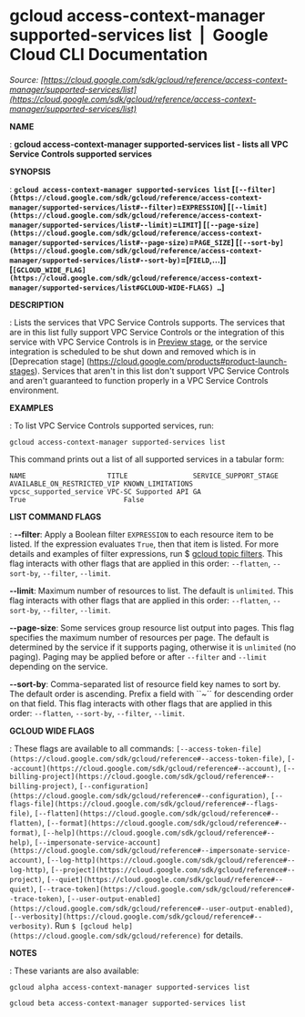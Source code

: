 # gcloud access-context-manager supported-services list  |  Google Cloud CLI Documentation

*Source: [https://cloud.google.com/sdk/gcloud/reference/access-context-manager/supported-services/list](https://cloud.google.com/sdk/gcloud/reference/access-context-manager/supported-services/list)*

**NAME**

: **gcloud access-context-manager supported-services list - lists all VPC Service Controls supported services**

**SYNOPSIS**

: **`gcloud access-context-manager supported-services list` [`[--filter](https://cloud.google.com/sdk/gcloud/reference/access-context-manager/supported-services/list#--filter)`=`EXPRESSION`] [`[--limit](https://cloud.google.com/sdk/gcloud/reference/access-context-manager/supported-services/list#--limit)`=`LIMIT`] [`[--page-size](https://cloud.google.com/sdk/gcloud/reference/access-context-manager/supported-services/list#--page-size)`=`PAGE_SIZE`] [`[--sort-by](https://cloud.google.com/sdk/gcloud/reference/access-context-manager/supported-services/list#--sort-by)`=[`FIELD`,…]] [`[GCLOUD_WIDE_FLAG](https://cloud.google.com/sdk/gcloud/reference/access-context-manager/supported-services/list#GCLOUD-WIDE-FLAGS) …`]**

**DESCRIPTION**

: Lists the services that VPC Service Controls supports. The services that are in
this list fully support VPC Service Controls or the integration of this service
with VPC Service Controls is in [Preview
stage](https://cloud.google.com/products#product-launch-stages), or the service integration is scheduled to be shut down and removed
which is in [Deprecation stage]
(https://cloud.google.com/products#product-launch-stages). Services that aren't
in this list don't support VPC Service Controls and aren't guaranteed to
function properly in a VPC Service Controls environment.

**EXAMPLES**

: To list VPC Service Controls supported services, run:

```
gcloud access-context-manager supported-services list
```

This command prints out a list of all supported services in a tabular form:

```
NAME                    TITLE                SERVICE_SUPPORT_STAGE  AVAILABLE_ON_RESTRICTED_VIP KNOWN_LIMITATIONS
vpcsc_supported_service VPC-SC Supported API GA                     True                        False
```

**LIST COMMAND FLAGS**

: **--filter**:
Apply a Boolean filter `EXPRESSION` to each resource item
to be listed. If the expression evaluates `True`, then that item is
listed. For more details and examples of filter expressions, run $ [gcloud topic filters](https://cloud.google.com/sdk/gcloud/reference/topic/filters). This flag
interacts with other flags that are applied in this order:
`--flatten`, `--sort-by`, `--filter`,
`--limit`.

**--limit**:
Maximum number of resources to list. The default is `unlimited`. This
flag interacts with other flags that are applied in this order:
`--flatten`, `--sort-by`, `--filter`,
`--limit`.

**--page-size**:
Some services group resource list output into pages. This flag specifies the
maximum number of resources per page. The default is determined by the service
if it supports paging, otherwise it is `unlimited` (no paging).
Paging may be applied before or after `--filter` and
`--limit` depending on the service.

**--sort-by**:
Comma-separated list of resource field key names to sort by. The default order
is ascending. Prefix a field with ``~´´ for descending order on that
field. This flag interacts with other flags that are applied in this order:
`--flatten`, `--sort-by`, `--filter`,
`--limit`.

**GCLOUD WIDE FLAGS**

: These flags are available to all commands: `[--access-token-file](https://cloud.google.com/sdk/gcloud/reference#--access-token-file)`,
`[--account](https://cloud.google.com/sdk/gcloud/reference#--account)`, `[--billing-project](https://cloud.google.com/sdk/gcloud/reference#--billing-project)`,
`[--configuration](https://cloud.google.com/sdk/gcloud/reference#--configuration)`,
`[--flags-file](https://cloud.google.com/sdk/gcloud/reference#--flags-file)`,
`[--flatten](https://cloud.google.com/sdk/gcloud/reference#--flatten)`, `[--format](https://cloud.google.com/sdk/gcloud/reference#--format)`, `[--help](https://cloud.google.com/sdk/gcloud/reference#--help)`, `[--impersonate-service-account](https://cloud.google.com/sdk/gcloud/reference#--impersonate-service-account)`,
`[--log-http](https://cloud.google.com/sdk/gcloud/reference#--log-http)`,
`[--project](https://cloud.google.com/sdk/gcloud/reference#--project)`, `[--quiet](https://cloud.google.com/sdk/gcloud/reference#--quiet)`, `[--trace-token](https://cloud.google.com/sdk/gcloud/reference#--trace-token)`, `[--user-output-enabled](https://cloud.google.com/sdk/gcloud/reference#--user-output-enabled)`,
`[--verbosity](https://cloud.google.com/sdk/gcloud/reference#--verbosity)`.
Run `$ [gcloud help](https://cloud.google.com/sdk/gcloud/reference)` for details.

**NOTES**

: These variants are also available:

```
gcloud alpha access-context-manager supported-services list
```

```
gcloud beta access-context-manager supported-services list
```